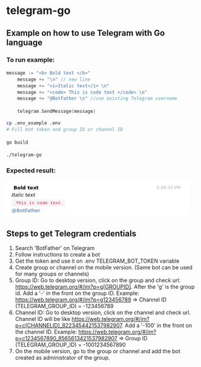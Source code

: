 # telegram-go

## Example on how to use Telegram with Go language

### To run example:

```go
message := "<b> Bold text </b>"
	message += "\n" // new line
	message += "<i>Italic text</i> \n"
	message += "<code> This is code text </code> \n"
	message += "@BotFather \n" //use existing Telegram username

	telegram.SendMessage(message)
```

```bash
cp .env_example .env
# Fill bot token and group ID or channel ID

go build

./telegram-go

```
### Expected result:
![telegram-example](example-result.png "Expected result")


## Steps to get Telegram credentials
1) Search 'BotFather' on Telegram
2) Follow instructions to create a bot
3) Get the token and use it on .env TELEGRAM_BOT_TOKEN variable
4) Create group or channel on the mobile version. (Same bot can be used for many groups or channels)
5) Group ID: Go to desktop version, click on the group and check url: https://web.telegram.org/#/im?p=g[GROUPID]. After the 'g' is the group id. Add a '-' in the front on the group ID. Example: https://web.telegram.org/#/im?p=g123456789 => Channel ID (TELEGRAM_GROUP_ID) = -123456789
6) Channel ID: Go to desktop version, click on the channel and check url. Channel ID will be like https://web.telegram.org/#/im?p=c[CHANNELID]_8223454421537982907. Add a '-100' in the front on the channel ID. Example: https://web.telegram.org/#/im?p=c1234567890_8565613421537982907 => Group ID (TELEGRAM_GROUP_ID) = -1001234567890
7) On the mobile version, go to the group or channel and add the bot created as administrator of the group.